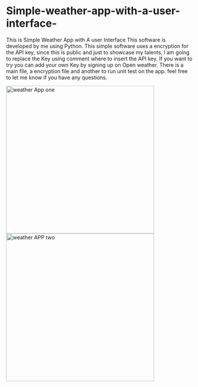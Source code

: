 # Simple-weather-app-with-a-user-interface-


This is Simple Weather App with A user Interface 
This software is developed by me using Python. 
This simple software uses a encryption for the API key, since this is public and just to showcase my talents, I am going to replace the Key using comment where to insert the API key.
If you want to try you can add your own Key by signing up on Open weather.
There is a main file, a encryption file and another to run unit test on the app. 
feel free to let me know if you have any questions. 


<img width="400" alt="weather App one" src="https://github.com/faizan152/Simple-weather-app-with-a-user-interface-/assets/143583778/c4de5259-0119-421a-8f52-7f59d3e0dd12">
<img width="400" alt="weather APP two" src="https://github.com/faizan152/Simple-weather-app-with-a-user-interface-/assets/143583778/05335f12-59ef-4b4d-adf6-b0ff6e649f99">

